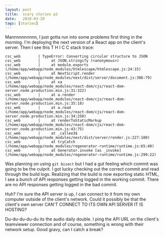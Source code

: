 ```yaml
---
layout: post
title:  scary stories p2
date:   2018-03-20
tags: [stories]
---
```

Mannnnnnnnnn, I just gotta run into some problems first thing in the
morning. I'm deploying the next version of a React app on the client's
server. Then I see this T H I C C stack trace:

```
csc_web        | TypeError: Converting circular structure to JSON
csc_web        |     at JSON.stringify (<anonymous>)
csc_web        |     at module.exports
(/home/app/webapp/node_modules/htmlescape/htmlescape.js:24:15)
csc_web        |     at NextScript.render
(/home/app/webapp/node_modules/next/dist/server/document.js:306:79)
csc_web        |     at xa
(/home/app/webapp/node_modules/react-dom/cjs/react-dom-server.node.production.min.js:31:322)
csc_web        |     at a.render
(/home/app/webapp/node_modules/react-dom/cjs/react-dom-server.node.production.min.js:35:18)
csc_web        |     at a.read
(/home/app/webapp/node_modules/react-dom/cjs/react-dom-server.node.production.min.js:34:250)
csc_web        |     at renderToStaticMarkup
(/home/app/webapp/node_modules/react-dom/cjs/react-dom-server.node.production.min.js:43:75)
csc_web        |     at _callee3$
(/home/app/webapp/node_modules/next/dist/server/render.js:227:100)
csc_web        |     at tryCatch
(/home/app/webapp/node_modules/regenerator-runtime/runtime.js:65:40)
csc_web        |     at Generator.invoke [as _invoke]
(/home/app/webapp/node_modules/regenerator-runtime/runtime.js:299:22)
```

Was planning on using `git bisect` but I had a gut feeling which commit
was going to be the culprit. I got lucky checking out the correct commit
and read through the build logs. Realizing that the build is now
exporting static HTML, I see a bunch of API responses getting logged in
the working commit. There are no API responses getting logged in the bad
commit.

Huh? I'm sure the API server is up, I can connect to it from my own
computer outside of the client's network. Could it possibly be that the
client's own server CAN'T CONNECT TO ITS OWN API SERVER IT IS HOSTING?

Du-du-du-du-du its the audio daily double. I ping the API URL on the
client's teamviewer connection and of course, something is wrong with
their network setup. Good gravy, can I catch a break?
